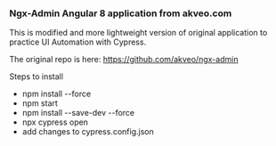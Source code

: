 ### Ngx-Admin Angular 8 application from akveo.com

This is modified and more lightweight version of original application to practice UI Automation with Cypress.

The original repo is here: https://github.com/akveo/ngx-admin

Steps to install
- npm install --force
- npm start
- npm install --save-dev --force
- npx cypress open
- add changes to cypress.config.json
